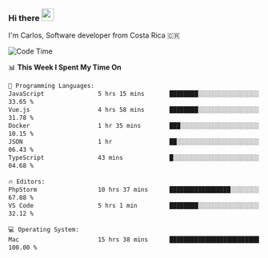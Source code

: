 ### Hi there <img src="https://media.giphy.com/media/hvRJCLFzcasrR4ia7z/giphy.gif" width="25px" height="25px">

I'm Carlos, Software developer from Costa Rica 🇨🇷

[//]: # (<a href="https://app.daily.dev/carum98"><img src="https://github.com/carum98/carum98/blob/main/devcard.svg" width="400" alt="Carlos Umaña Acevedo's Dev Card"/></a>)


<!--START_SECTION:waka-->
![Code Time](http://img.shields.io/badge/Code%20Time-13%2C345%20hrs%2044%20mins-blue)

📊 **This Week I Spent My Time On** 

```text
💬 Programming Languages: 
JavaScript               5 hrs 15 mins       ████████░░░░░░░░░░░░░░░░░   33.65 % 
Vue.js                   4 hrs 58 mins       ████████░░░░░░░░░░░░░░░░░   31.78 % 
Docker                   1 hr 35 mins        ███░░░░░░░░░░░░░░░░░░░░░░   10.15 % 
JSON                     1 hr                ██░░░░░░░░░░░░░░░░░░░░░░░   06.43 % 
TypeScript               43 mins             █░░░░░░░░░░░░░░░░░░░░░░░░   04.68 % 

🔥 Editors: 
PhpStorm                 10 hrs 37 mins      █████████████████░░░░░░░░   67.88 % 
VS Code                  5 hrs 1 min         ████████░░░░░░░░░░░░░░░░░   32.12 % 

💻 Operating System: 
Mac                      15 hrs 38 mins      █████████████████████████   100.00 % 
```


<!--END_SECTION:waka-->
